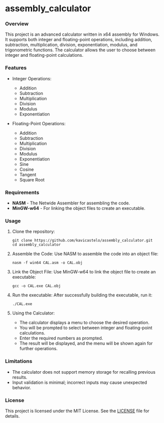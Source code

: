 # assembly_calculator

### Overview

This project is an advanced calculator written in x64 assembly for Windows. It supports both integer and floating-point
operations, including addition, subtraction, multiplication, division, exponentiation, modulus, and trigonometric
functions. The calculator allows the user to choose between integer and floating-point calculations.

### Features
- Integer Operations:
    - Addition
    - Subtraction
    - Multiplication
    - Division
    - Modulus
    - Exponentiation

- Floating-Point Operations:
    - Addition
    - Subtraction
    - Multiplication
    - Division
    - Modulus
    - Exponentiation
    - Sine
    - Cosine
    - Tangent
    - Square Root

### Requirements

- **NASM** - The Netwide Assembler for assembling the code.
- **MinGW-w64** - For linking the object files to create an executable.

### Usage

1. Clone the repository:
    ```shell
    git clone https://github.com/kavicastelo/assembly_calculator.git
    cd assembly_calculator
    ```

2. Assemble the Code:
    Use NASM to assemble the code into an object file:
    ```shell
    nasm -f win64 CAL.asm -o CAL.obj
    ```
   
3. Link the Object File:
    Use MinGW-w64 to link the object file to create an executable:
    ```shell
    gcc -o CAL.exe CAL.obj
    ```

4. Run the executable:
    After successfully building the executable, run it:
    ```shell
    ./CAL.exe
    ```
   
5. Using the Calculator:
   - The calculator displays a menu to choose the desired operation.
   - You will be prompted to select between integer and floating-point calculations.
   - Enter the required numbers as prompted.
   - The result will be displayed, and the menu will be shown again for further operations.

### Limitations
   - The calculator does not support memory storage for recalling previous results.
   - Input validation is minimal; incorrect inputs may cause unexpected behavior.

### License
This project is licensed under the MIT License. See the [LICENSE](LICENSE) file for details.
